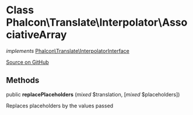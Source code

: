 # Class **Phalcon\\Translate\\Interpolator\\AssociativeArray**

*implements* [Phalcon\Translate\InterpolatorInterface](/en/3.1/api/Phalcon_Translate_InterpolatorInterface)

<a href="https://github.com/phalcon/cphalcon/blob/master/phalcon/translate/interpolator/associativearray.zep" class="btn btn-default btn-sm">Source on GitHub</a>

## Methods
public  **replacePlaceholders** (*mixed* $translation, [*mixed* $placeholders])

Replaces placeholders by the values passed



